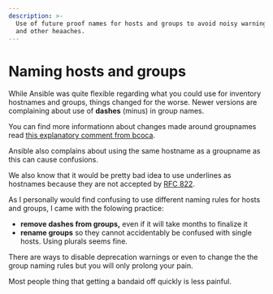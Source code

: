 ```yaml
---
description: >-
  Use of future proof names for hosts and groups to avoid noisy warnings, bugs
  and other heaaches.
---
```


# Naming hosts and groups

While Ansible was quite flexible regarding what you could use for inventory hostnames and groups, things changed for the worse. Newer versions are complaining about use of **dashes** \(minus\) in group names.

You can find more informationn about changes made around groupnames read [this explanatory comment from bcoca](https://github.com/ansible/ansible/issues/56930#issuecomment-516863432).

Ansible also complains about using the same hostname as a groupname as this can cause confusions.

We also know that it would be pretty bad idea to use underlines as hostnames because they are not accepted by [RFC 822](https://www.ietf.org/rfc/rfc822.txt).

As I personally would find confusing to use different naming rules for hosts and groups, I came with the folowing practice:

* **remove dashes from groups,** even if it will take months to finalize it
* **rename groups** so they cannot accidentably be confused with single hosts. Using plurals seems fine.

There are ways to disable deprecation warnings or even to change the the group naming rules but you will only prolong your pain. 

Most people thing that getting a bandaid off quickly is less painful.

